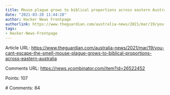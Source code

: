 ```yaml
---
title: Mouse plague grows to biblical proportions across eastern Australia
date: "2021-03-20 11:44:28"
author: Hacker News Frontpage
authorlink: https://www.theguardian.com/australia-news/2021/mar/19/you-cant-escape-the-smell-mouse-plague-grows-to-biblical-proportions-across-eastern-australia
tags:
- Hacker-News-Frontpage
---
```


<p>Article URL: <a href="https://www.theguardian.com/australia-news/2021/mar/19/you-cant-escape-the-smell-mouse-plague-grows-to-biblical-proportions-across-eastern-australia">https://www.theguardian.com/australia-news/2021/mar/19/you-cant-escape-the-smell-mouse-plague-grows-to-biblical-proportions-across-eastern-australia</a></p>
<p>Comments URL: <a href="https://news.ycombinator.com/item?id=26522452">https://news.ycombinator.com/item?id=26522452</a></p>
<p>Points: 107</p>
<p># Comments: 84</p>
